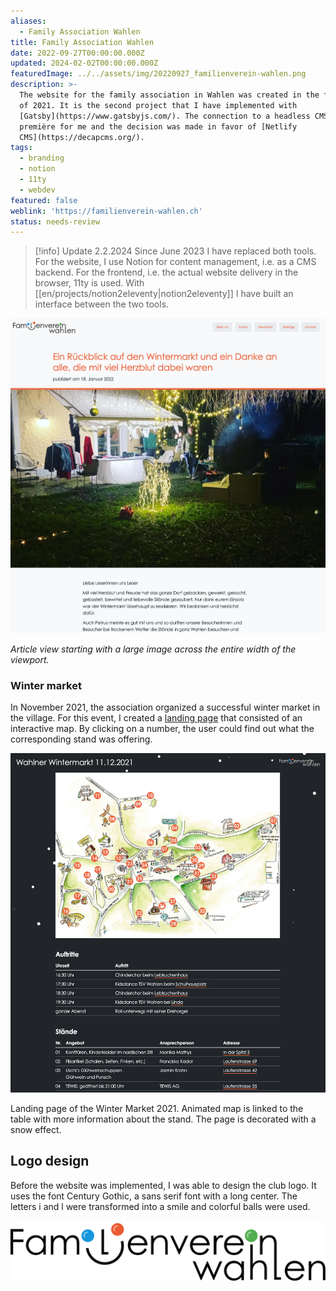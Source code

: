 ```yaml
---
aliases:
  - Family Association Wahlen
title: Family Association Wahlen
date: 2022-09-27T00:00:00.000Z
updated: 2024-02-02T00:00:00.000Z
featuredImage: ../../assets/img/20220927_familienverein-wahlen.png
description: >-
  The website for the family association in Wahlen was created in the first quarter
  of 2021. It is the second project that I have implemented with
  [Gatsby](https://www.gatsbyjs.com/). The connection to a headless CMS was a
  première for me and the decision was made in favor of [Netlify
  CMS](https://decapcms.org/).
tags:
  - branding
  - notion
  - 11ty
  - webdev
featured: false
weblink: 'https://familienverein-wahlen.ch'
status: needs-review
---
```

> [!info] Update 2.2.2024
> Since June 2023 I have replaced both tools. For the website, I use Notion for content management, i.e. as a CMS backend. For the frontend, i.e. the actual website delivery in the browser, 11ty is used. With [[en/projects/notion2eleventy|notion2eleventy]] I have built an interface between the two tools.

![Post example, which was published on familienverein-wahlen.ch. Screenshot](../../assets/img/20220927_familienverein-wahlen_1.png)

*Article view starting with a large image across the entire width of the viewport.*

### Winter market

In November 2021, the association organized a successful winter market in the village. For this event, I created a [landing page](https://familienverein-wahlen.ch/wahlner-wintermarkt) that consisted of an interactive map. By clicking on a number, the user could find out what the corresponding stand was offering.

![Landingpage winter market 2021. screenshot](../../assets/img/20220927_familienverein-wahlen_2.png)

Landing page of the Winter Market 2021. Animated map is linked to the table with more information about the stand. The page is decorated with a snow effect.

## Logo design

Before the website was implemented, I was able to design the club logo. It uses the font Century Gothic, a sans serif font with a long center. The letters i and l were transformed into a smile and colorful balls were used.

![Logo Familienverein Wahlen](../../assets/img/20220927_familienverein-wahlen_3.png)

